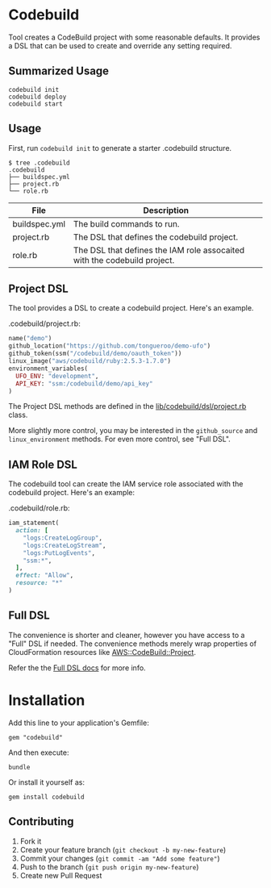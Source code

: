 # Codebuild

Tool creates a CodeBuild project with some reasonable defaults. It provides a DSL that can be used to create and override any setting required.

## Summarized Usage

    codebuild init
    codebuild deploy
    codebuild start

## Usage

First, run `codebuild init` to generate a starter .codebuild structure.

    $ tree .codebuild
    .codebuild
    ├── buildspec.yml
    ├── project.rb
    └── role.rb

File | Description
--- | ---
buildspec.yml | The build commands to run.
project.rb | The DSL that defines the codebuild project.
role.rb | The DSL that defines the IAM role assocaited with the codebuild project.

## Project DSL

The tool provides a DSL to create a codebuild project.  Here's an example.

.codebuild/project.rb:

```ruby
name("demo")
github_location("https://github.com/tongueroo/demo-ufo")
github_token(ssm("/codebuild/demo/oauth_token"))
linux_image("aws/codebuild/ruby:2.5.3-1.7.0")
environment_variables(
  UFO_ENV: "development",
  API_KEY: "ssm:/codebuild/demo/api_key"
)
```

The Project DSL methods are defined in the [lib/codebuild/dsl/project.rb](lib/codebuild/dsl/project.rb) class.

More slightly more control, you may be interested in the `github_source` and `linux_environment` methods.  For even more control, see "Full DSL".

## IAM Role DSL

The codebuild tool can create the IAM service role associated with the codebuild project. Here's an example:

.codebuild/role.rb:

```ruby
iam_statement(
  action: [
    "logs:CreateLogGroup",
    "logs:CreateLogStream",
    "logs:PutLogEvents",
    "ssm:*",
  ],
  effect: "Allow",
  resource: "*"
)
```

## Full DSL

The convenience is shorter and cleaner, however you have access to a "Full" DSL if needed. The convenience methods merely wrap properties of CloudFormation resources like [AWS::CodeBuild::Project](https://docs.aws.amazon.com/AWSCloudFormation/latest/UserGuide/aws-resource-codebuild-project.html).

Refer the the [Full DSL docs](readme/full_dsl.md) for more info.

# Installation

Add this line to your application's Gemfile:

    gem "codebuild"

And then execute:

    bundle

Or install it yourself as:

    gem install codebuild

## Contributing

1. Fork it
2. Create your feature branch (`git checkout -b my-new-feature`)
3. Commit your changes (`git commit -am "Add some feature"`)
4. Push to the branch (`git push origin my-new-feature`)
5. Create new Pull Request
